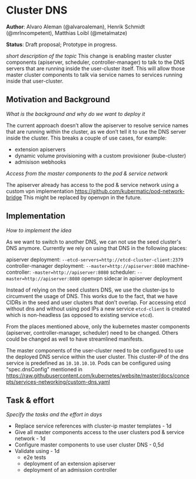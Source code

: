 # Cluster DNS

**Author**: Alvaro Aleman (@alvaroaleman), Henrik Schmidt (@mrIncompetent), Matthias Loibl (@metalmatze)

**Status**: Draft proposal; Prototype in progress.

*short description of the topic*
This change is enabling master cluster components (apiserver, scheduler, controller-manager) to talk to the DNS servers that are running inside the user-cluster itself. This will allow those master cluster components to talk via service names to services running inside that user-cluster.

## Motivation and Background

*What is the background and why do we want to deploy it*

The current approach doesn’t allow the apiserver to resolve service names that are running within the cluster, as we don’t tell it to use the DNS server inside the cluster.
This breaks a couple of use cases, for example:

* extension apiservers
* dynamic volume provisioning with a custom provisioner (kube-cluster)
* admisison webhooks

*Access from the master components to the pod & service network*

The apiserver already has access to the pod & service network using a custom vpn implementation https://github.com/kubermatic/pod-network-bridge
This might be replaced by openvpn in the future.

## Implementation

*How to implement the idea*

As we want to switch to another DNS, we can not use the seed cluster's DNS anymore. Currently we rely on using that DNS in the following places:

apiserver deployment: `--etcd-servers=http://etcd-cluster-client:2379`
controller-manager deployment: `--master=http://apiserver:8080`
machine-controller: `-master=http://apiserver:8080`
scheduler: `--master=http://apiserver:8080`
openvpn sidecar in apiserver deployment

Instead of relying on the seed clusters DNS, we use the cluster-ips to circumvent the usage of DNS. This works due to the fact, that we have CIDRs in the seed and user clusters that don’t overlap.
For accessing etcd without dns and without using pod IPs a new service `etcd-client` is created which is non-headless (as opposed to existing service `etcd`).

From the places mentioned above, only the kubernetes master components (apiserver, controller-manager, scheduler) need to be changed. Others could be changed as well to have streamlined manifests.

The master components of the user-cluster need to be configured to use the deployed DNS service within the user cluster.
This cluster-IP of the dns service is predefined as `10.10.10.10`.
Pods can be configured using "spec.dnsConfig" mentioned in https://raw.githubusercontent.com/kubernetes/website/master/docs/concepts/services-networking/custom-dns.yaml

## Task & effort

*Specify the tasks and the effort in days*

* Replace service references with cluster-ip master templates - 1d
* Give all master components access to the user clusters pod & service network - 1d
* Configure master components to use user cluster DNS - 0,5d
* Validate using - 1d
  * e2e tests
  * deployment of an extension apiserver
  * deployment of an admission controller
